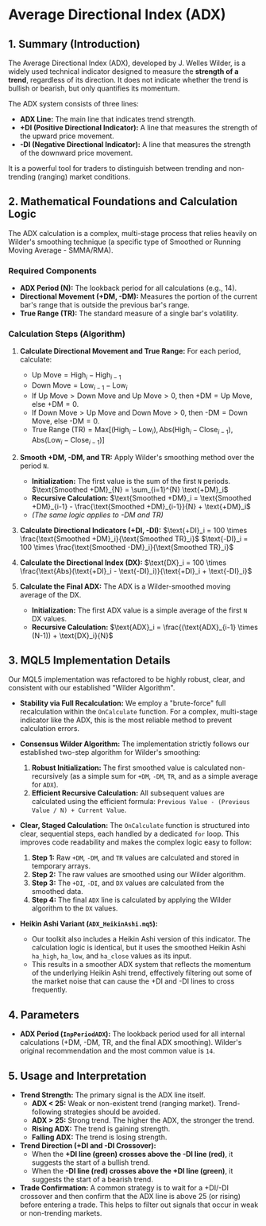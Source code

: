 # Average Directional Index (ADX)

## 1. Summary (Introduction)

The Average Directional Index (ADX), developed by J. Welles Wilder, is a widely used technical indicator designed to measure the **strength of a trend**, regardless of its direction. It does not indicate whether the trend is bullish or bearish, but only quantifies its momentum.

The ADX system consists of three lines:

- **ADX Line:** The main line that indicates trend strength.
- **+DI (Positive Directional Indicator):** A line that measures the strength of the upward price movement.
- **-DI (Negative Directional Indicator):** A line that measures the strength of the downward price movement.

It is a powerful tool for traders to distinguish between trending and non-trending (ranging) market conditions.

## 2. Mathematical Foundations and Calculation Logic

The ADX calculation is a complex, multi-stage process that relies heavily on Wilder's smoothing technique (a specific type of Smoothed or Running Moving Average - SMMA/RMA).

### Required Components

- **ADX Period (N):** The lookback period for all calculations (e.g., 14).
- **Directional Movement (+DM, -DM):** Measures the portion of the current bar's range that is outside the previous bar's range.
- **True Range (TR):** The standard measure of a single bar's volatility.

### Calculation Steps (Algorithm)

1. **Calculate Directional Movement and True Range:** For each period, calculate:

   - $\text{Up Move} = \text{High}_i - \text{High}_{i-1}$
   - $\text{Down Move} = \text{Low}_{i-1} - \text{Low}_i$
   - If $\text{Up Move} > \text{Down Move}$ and $\text{Up Move} > 0$, then $\text{+DM} = \text{Up Move}$, else $\text{+DM} = 0$.
   - If $\text{Down Move} > \text{Up Move}$ and $\text{Down Move} > 0$, then $\text{-DM} = \text{Down Move}$, else $\text{-DM} = 0$.
   - $\text{True Range (TR)} = \text{Max}[(\text{High}_i - \text{Low}_i), \text{Abs}(\text{High}_i - \text{Close}_{i-1}), \text{Abs}(\text{Low}_i - \text{Close}_{i-1})]$

2. **Smooth +DM, -DM, and TR:** Apply Wilder's smoothing method over the period `N`.

   - **Initialization:** The first value is the sum of the first `N` periods.
     $\text{Smoothed +DM}_{N} = \sum_{i=1}^{N} \text{+DM}_i$
   - **Recursive Calculation:**
     $\text{Smoothed +DM}_i = \text{Smoothed +DM}_{i-1} - \frac{\text{Smoothed +DM}_{i-1}}{N} + \text{+DM}_i$
   - _(The same logic applies to -DM and TR)_

3. **Calculate Directional Indicators (+DI, -DI):**
   $\text{+DI}_i = 100 \times \frac{\text{Smoothed +DM}_i}{\text{Smoothed TR}_i}$
   $\text{-DI}_i = 100 \times \frac{\text{Smoothed -DM}_i}{\text{Smoothed TR}_i}$

4. **Calculate the Directional Index (DX):**
   $\text{DX}_i = 100 \times \frac{\text{Abs}(\text{+DI}_i - \text{-DI}_i)}{\text{+DI}_i + \text{-DI}_i}$

5. **Calculate the Final ADX:** The ADX is a Wilder-smoothed moving average of the DX.
   - **Initialization:** The first ADX value is a simple average of the first `N` DX values.
   - **Recursive Calculation:**
     $\text{ADX}_i = \frac{(\text{ADX}_{i-1} \times (N-1)) + \text{DX}_i}{N}$

## 3. MQL5 Implementation Details

Our MQL5 implementation was refactored to be highly robust, clear, and consistent with our established "Wilder Algorithm".

- **Stability via Full Recalculation:** We employ a "brute-force" full recalculation within the `OnCalculate` function. For a complex, multi-stage indicator like the ADX, this is the most reliable method to prevent calculation errors.

- **Consensus Wilder Algorithm:** The implementation strictly follows our established two-step algorithm for Wilder's smoothing:

  1. **Robust Initialization:** The first smoothed value is calculated non-recursively (as a simple sum for `+DM`, `-DM`, `TR`, and as a simple average for `ADX`).
  2. **Efficient Recursive Calculation:** All subsequent values are calculated using the efficient formula: `Previous Value - (Previous Value / N) + Current Value`.

- **Clear, Staged Calculation:** The `OnCalculate` function is structured into clear, sequential steps, each handled by a dedicated `for` loop. This improves code readability and makes the complex logic easy to follow:

  1. **Step 1:** Raw `+DM`, `-DM`, and `TR` values are calculated and stored in temporary arrays.
  2. **Step 2:** The raw values are smoothed using our Wilder algorithm.
  3. **Step 3:** The `+DI`, `-DI`, and `DX` values are calculated from the smoothed data.
  4. **Step 4:** The final `ADX` line is calculated by applying the Wilder algorithm to the `DX` values.

- **Heikin Ashi Variant (`ADX_HeikinAshi.mq5`):**
  - Our toolkit also includes a Heikin Ashi version of this indicator. The calculation logic is identical, but it uses the smoothed Heikin Ashi `ha_high`, `ha_low`, and `ha_close` values as its input.
  - This results in a smoother ADX system that reflects the momentum of the underlying Heikin Ashi trend, effectively filtering out some of the market noise that can cause the +DI and -DI lines to cross frequently.

## 4. Parameters

- **ADX Period (`InpPeriodADX`):** The lookback period used for all internal calculations (+DM, -DM, TR, and the final ADX smoothing). Wilder's original recommendation and the most common value is `14`.

## 5. Usage and Interpretation

- **Trend Strength:** The primary signal is the ADX line itself.
  - **ADX < 25:** Weak or non-existent trend (ranging market). Trend-following strategies should be avoided.
  - **ADX > 25:** Strong trend. The higher the ADX, the stronger the trend.
  - **Rising ADX:** The trend is gaining strength.
  - **Falling ADX:** The trend is losing strength.
- **Trend Direction (+DI and -DI Crossover):**
  - When the **+DI line (green) crosses above the -DI line (red)**, it suggests the start of a bullish trend.
  - When the **-DI line (red) crosses above the +DI line (green)**, it suggests the start of a bearish trend.
- **Trade Confirmation:** A common strategy is to wait for a +DI/-DI crossover and then confirm that the ADX line is above 25 (or rising) before entering a trade. This helps to filter out signals that occur in weak or non-trending markets.
